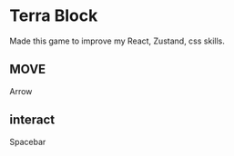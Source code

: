 # Terra Block
 
Made this game to improve my React, Zustand, css skills.

## MOVE 
Arrow

## interact
Spacebar
